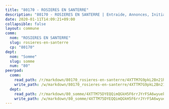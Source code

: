 ```yaml
---
title: "80170 - ROSIERES EN SANTERRE"
description: "80170 - ROSIERES EN SANTERRE | Entraide, Annonces, Initiatives"
date: 2020-01-11T14:09:21+09:00
collapsible: false
layout: commune
comm:
  nom: "ROSIERES EN SANTERRE"
  slug: rosieres-en-santerre
  cp: "80170"
dept:
  nom: "Somme"
  slug: somme
  num: "80"
peerpad:
  comm:
    read_path: /r/markdown/80170_rosieres-en-santerre/4XTTM7G9pkL2Bn21hjLUzdiKtXUj49eFEYvD5q4qhGRdeg5Y2
    write_path: /w/markdown/80170_rosieres-en-santerre/4XTTM7G9pkL2Bn21hjLUzdiKtXUj49eFEYvD5q4qhGRdeg5Y2-K3TgUm9ReFPCpxBC5dJB21W71C7AgpiN4cuCJqTnSC6APrUXbJbPrUYK7DfYXHkjxsZ6d5cqYkUdxQVEWEUBFFzpnbNgTQKy9KDkE4vPHRYbe2CBxjb97iWh7zJcmq8vk5fSv4a2
  dept:
    read_path: /r/markdown/80_somme/4XTTM75DYEQQimQGkH5F6rrJYrFSA6wyuekdgioEx7v45YjSw
    write_path: /w/markdown/80_somme/4XTTM75DYEQQimQGkH5F6rrJYrFSA6wyuekdgioEx7v45YjSw-K3TgTuB1DbUNHuFo9Fhh6JTUriPx8E5izGkmw9RSNTjUtMFPoZhqqp87szE8th3EytWSHGdhUuQUPjam8aJZh1SdH8pL3ibgUbMdNhU17kjAmSa49LMB2GjXvVwDVurE8mgce3XM
---
```


